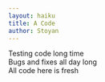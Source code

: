 ```yaml
---
layout: haiku
title: A Code
author: Stoyan
---
```

Testing code long time <br>
Bugs and fixes all day long <br>
All code here is fresh <br>
